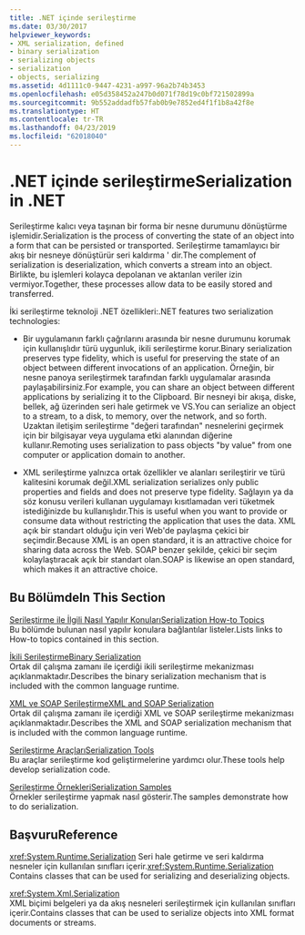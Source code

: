 ```yaml
---
title: .NET içinde serileştirme
ms.date: 03/30/2017
helpviewer_keywords:
- XML serialization, defined
- binary serialization
- serializing objects
- serialization
- objects, serializing
ms.assetid: 4d1111c0-9447-4231-a997-96a2b74b3453
ms.openlocfilehash: e05d358452a247b0d071f78d19c0bf721502899a
ms.sourcegitcommit: 9b552addadfb57fab0b9e7852ed4f1f1b8a42f8e
ms.translationtype: HT
ms.contentlocale: tr-TR
ms.lasthandoff: 04/23/2019
ms.locfileid: "62018040"
---
```

# <a name="serialization-in-net"></a><span data-ttu-id="3d3f9-102">.NET içinde serileştirme</span><span class="sxs-lookup"><span data-stu-id="3d3f9-102">Serialization in .NET</span></span>
<span data-ttu-id="3d3f9-103">Serileştirme kalıcı veya taşınan bir forma bir nesne durumunu dönüştürme işlemidir.</span><span class="sxs-lookup"><span data-stu-id="3d3f9-103">Serialization is the process of converting the state of an object into a form that can be persisted or transported.</span></span> <span data-ttu-id="3d3f9-104">Serileştirme tamamlayıcı bir akış bir nesneye dönüştürür seri kaldırma ' dir.</span><span class="sxs-lookup"><span data-stu-id="3d3f9-104">The complement of serialization is deserialization, which converts a stream into an object.</span></span> <span data-ttu-id="3d3f9-105">Birlikte, bu işlemleri kolayca depolanan ve aktarılan veriler izin vermiyor.</span><span class="sxs-lookup"><span data-stu-id="3d3f9-105">Together, these processes allow data to be easily stored and transferred.</span></span>  
  
<span data-ttu-id="3d3f9-106">İki serileştirme teknoloji .NET özellikleri:</span><span class="sxs-lookup"><span data-stu-id="3d3f9-106">.NET features two serialization technologies:</span></span>  
  
- <span data-ttu-id="3d3f9-107">Bir uygulamanın farklı çağrılarını arasında bir nesne durumunu korumak için kullanışlıdır türü uygunluk, ikili serileştirme korur.</span><span class="sxs-lookup"><span data-stu-id="3d3f9-107">Binary serialization preserves type fidelity, which is useful for preserving the state of an object between different invocations of an application.</span></span> <span data-ttu-id="3d3f9-108">Örneğin, bir nesne panoya serileştirmek tarafından farklı uygulamalar arasında paylaşabilirsiniz.</span><span class="sxs-lookup"><span data-stu-id="3d3f9-108">For example, you can share an object between different applications by serializing it to the Clipboard.</span></span> <span data-ttu-id="3d3f9-109">Bir nesneyi bir akışa, diske, bellek, ağ üzerinden seri hale getirmek ve VS.</span><span class="sxs-lookup"><span data-stu-id="3d3f9-109">You can serialize an object to a stream, to a disk, to memory, over the network, and so forth.</span></span> <span data-ttu-id="3d3f9-110">Uzaktan iletişim serileştirme "değeri tarafından" nesnelerini geçirmek için bir bilgisayar veya uygulama etki alanından diğerine kullanır.</span><span class="sxs-lookup"><span data-stu-id="3d3f9-110">Remoting uses serialization to pass objects "by value" from one computer or application domain to another.</span></span>  
  
- <span data-ttu-id="3d3f9-111">XML serileştirme yalnızca ortak özellikler ve alanları serileştirir ve türü kalitesini korumak değil.</span><span class="sxs-lookup"><span data-stu-id="3d3f9-111">XML serialization serializes only public properties and fields and does not preserve type fidelity.</span></span> <span data-ttu-id="3d3f9-112">Sağlayın ya da söz konusu verileri kullanan uygulamayı kısıtlamadan veri tüketmek istediğinizde bu kullanışlıdır.</span><span class="sxs-lookup"><span data-stu-id="3d3f9-112">This is useful when you want to provide or consume data without restricting the application that uses the data.</span></span> <span data-ttu-id="3d3f9-113">XML açık bir standart olduğu için veri Web'de paylaşma çekici bir seçimdir.</span><span class="sxs-lookup"><span data-stu-id="3d3f9-113">Because XML is an open standard, it is an attractive choice for sharing data across the Web.</span></span> <span data-ttu-id="3d3f9-114">SOAP benzer şekilde, çekici bir seçim kolaylaştıracak açık bir standart olan.</span><span class="sxs-lookup"><span data-stu-id="3d3f9-114">SOAP is likewise an open standard, which makes it an attractive choice.</span></span>  
  
## <a name="in-this-section"></a><span data-ttu-id="3d3f9-115">Bu Bölümde</span><span class="sxs-lookup"><span data-stu-id="3d3f9-115">In This Section</span></span>  
[<span data-ttu-id="3d3f9-116">Serileştirme ile İlgili Nasıl Yapılır Konuları</span><span class="sxs-lookup"><span data-stu-id="3d3f9-116">Serialization How-to Topics</span></span>](../../../docs/standard/serialization/serialization-how-to-topics.md)  
<span data-ttu-id="3d3f9-117">Bu bölümde bulunan nasıl yapılır konulara bağlantılar listeler.</span><span class="sxs-lookup"><span data-stu-id="3d3f9-117">Lists links to How-to topics contained in this section.</span></span>
  
[<span data-ttu-id="3d3f9-118">İkili Serileştirme</span><span class="sxs-lookup"><span data-stu-id="3d3f9-118">Binary Serialization</span></span>](../../../docs/standard/serialization/binary-serialization.md)  
<span data-ttu-id="3d3f9-119">Ortak dil çalışma zamanı ile içerdiği ikili serileştirme mekanizması açıklanmaktadır.</span><span class="sxs-lookup"><span data-stu-id="3d3f9-119">Describes the binary serialization mechanism that is included with the common language runtime.</span></span>

[<span data-ttu-id="3d3f9-120">XML ve SOAP Serileştirme</span><span class="sxs-lookup"><span data-stu-id="3d3f9-120">XML and SOAP Serialization</span></span>](../../../docs/standard/serialization/xml-and-soap-serialization.md)  
<span data-ttu-id="3d3f9-121">Ortak dil çalışma zamanı ile içerdiği XML ve SOAP serileştirme mekanizması açıklanmaktadır.</span><span class="sxs-lookup"><span data-stu-id="3d3f9-121">Describes the XML and SOAP serialization mechanism that is included with the common language runtime.</span></span>

[<span data-ttu-id="3d3f9-122">Serileştirme Araçları</span><span class="sxs-lookup"><span data-stu-id="3d3f9-122">Serialization Tools</span></span>](../../../docs/standard/serialization/serialization-tools.md)  
<span data-ttu-id="3d3f9-123">Bu araçlar serileştirme kod geliştirmelerine yardımcı olur.</span><span class="sxs-lookup"><span data-stu-id="3d3f9-123">These tools help develop serialization code.</span></span>

[<span data-ttu-id="3d3f9-124">Serileştirme Örnekleri</span><span class="sxs-lookup"><span data-stu-id="3d3f9-124">Serialization Samples</span></span>](../../../docs/standard/serialization/serialization-samples.md)  
<span data-ttu-id="3d3f9-125">Örnekler serileştirme yapmak nasıl gösterir.</span><span class="sxs-lookup"><span data-stu-id="3d3f9-125">The samples demonstrate how to do serialization.</span></span>

## <a name="reference"></a><span data-ttu-id="3d3f9-126">Başvuru</span><span class="sxs-lookup"><span data-stu-id="3d3f9-126">Reference</span></span>
<span data-ttu-id="3d3f9-127"><xref:System.Runtime.Serialization> Seri hale getirme ve seri kaldırma nesneler için kullanılan sınıfları içerir.</span><span class="sxs-lookup"><span data-stu-id="3d3f9-127"><xref:System.Runtime.Serialization> Contains classes that can be used for serializing and deserializing objects.</span></span>
  
<xref:System.Xml.Serialization>  
<span data-ttu-id="3d3f9-128">XML biçimi belgeleri ya da akış nesneleri serileştirmek için kullanılan sınıfları içerir.</span><span class="sxs-lookup"><span data-stu-id="3d3f9-128">Contains classes that can be used to serialize objects into XML format documents or streams.</span></span>